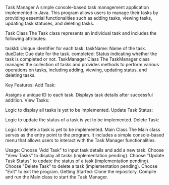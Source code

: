 
Task Manager
A simple console-based task management application implemented in Java. This program allows users to manage their tasks by providing essential functionalities such as adding tasks, viewing tasks, updating task statuses, and deleting tasks.

Task Class
The Task class represents an individual task and includes the following attributes:

taskId: Unique identifier for each task.
taskName: Name of the task.
dueDate: Due date for the task.
completed: Status indicating whether the task is completed or not.
TaskManager Class
The TaskManager class manages the collection of tasks and provides methods to perform various operations on tasks, including adding, viewing, updating status, and deleting tasks.

Key Features:
Add Task:

Assigns a unique ID to each task.
Displays task details after successful addition.
View Tasks:

Logic to display all tasks is yet to be implemented.
Update Task Status:

Logic to update the status of a task is yet to be implemented.
Delete Task:

Logic to delete a task is yet to be implemented.
Main Class
The Main class serves as the entry point to the program. It includes a simple console-based menu that allows users to interact with the Task Manager functionalities.

Usage:
Choose "Add Task" to input task details and add a new task.
Choose "View Tasks" to display all tasks (implementation pending).
Choose "Update Task Status" to update the status of a task (implementation pending).
Choose "Delete Task" to delete a task (implementation pending).
Choose "Exit" to exit the program.
Getting Started:
Clone the repository.
Compile and run the Main class to start the Task Manager.
